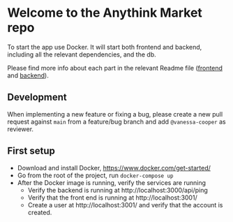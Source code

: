 # Welcome to the Anythink Market repo

To start the app use Docker. It will start both frontend and backend, including all the relevant dependencies, and the db.

Please find more info about each part in the relevant Readme file ([frontend](frontend/readme.md) and [backend](backend/README.md)).

## Development

When implementing a new feature or fixing a bug, please create a new pull request against `main` from a feature/bug branch and add `@vanessa-cooper` as reviewer.

## First setup

- Download and install Docker, https://www.docker.com/get-started/
- Go from the root of the project, run `docker-compose up`
- After the Docker image is running, verify the services are running
  - Verify the backend is running at http://localhost:3000/api/ping
  - Verify that the front end is running at http://localhost:3001/
  - Create a user at http://localhost:3001/ and verify that the account is created.
